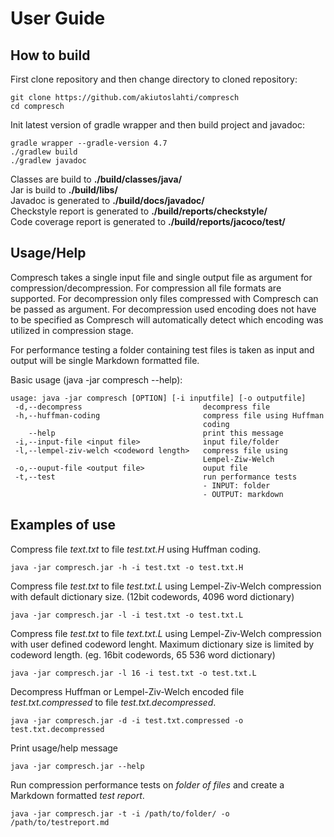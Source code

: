 # User Guide

## How to build
First clone repository and then change directory to cloned repository:
```
git clone https://github.com/akiutoslahti/compresch
cd compresch
```
Init latest version of gradle wrapper and then build project and javadoc:
```
gradle wrapper --gradle-version 4.7
./gradlew build
./gradlew javadoc
```
Classes are build to **./build/classes/java/**  
Jar is build to **./build/libs/**  
Javadoc is generated to  **./build/docs/javadoc/**  
Checkstyle report is generated to **./build/reports/checkstyle/**  
Code coverage report is generated to **./build/reports/jacoco/test/**  

## Usage/Help
Compresch takes a single input file and single output file as argument for compression/decompression. For compression all file formats are supported. For decompression only files compressed with Compresch can be passed as argument. For decompression used encoding does not have to be specified as Compresch will automatically detect which encoding was utilized in compression stage.

For performance testing a folder containing test files is taken as input and output will be single Markdown formatted file.

Basic usage (java -jar compresch --help):
```
usage: java -jar compresch [OPTION] [-i inputfile] [-o outputfile]
 -d,--decompress                           decompress file
 -h,--huffman-coding                       compress file using Huffman
                                           coding
    --help                                 print this message
 -i,--input-file <input file>              input file/folder
 -l,--lempel-ziv-welch <codeword length>   compress file using
                                           Lempel-Ziw-Welch
 -o,--ouput-file <output file>             ouput file
 -t,--test                                 run performance tests
                                           - INPUT: folder
                                           - OUTPUT: markdown
```
## Examples of use
Compress file *text.txt* to file *test.txt.H* using Huffman coding.
```
java -jar compresch.jar -h -i test.txt -o test.txt.H
```
Compress file *test.txt* to file *test.txt.L* using Lempel-Ziv-Welch compression with default dictionary size. (12bit codewords, 4096 word dictionary)
```
java -jar compresch.jar -l -i test.txt -o test.txt.L
```
Compress file *test.txt* to file *text.txt.L* using Lempel-Ziv-Welch compression with user defined codeword lenght. Maximum dictionary size is limited by codeword length. (eg. 16bit codewords, 65 536 word dictionary)
```
java -jar compresch.jar -l 16 -i test.txt -o test.txt.L
```
Decompress Huffman or Lempel-Ziv-Welch encoded file *test.txt.compressed* to file *test.txt.decompressed*.
```
java -jar compresch.jar -d -i test.txt.compressed -o test.txt.decompressed
```
Print usage/help message
```
java -jar compresch.jar --help
```
Run compression performance tests on *folder of files* and create a Markdown formatted *test report*.
```
java -jar compresch.jar -t -i /path/to/folder/ -o /path/to/testreport.md
```
